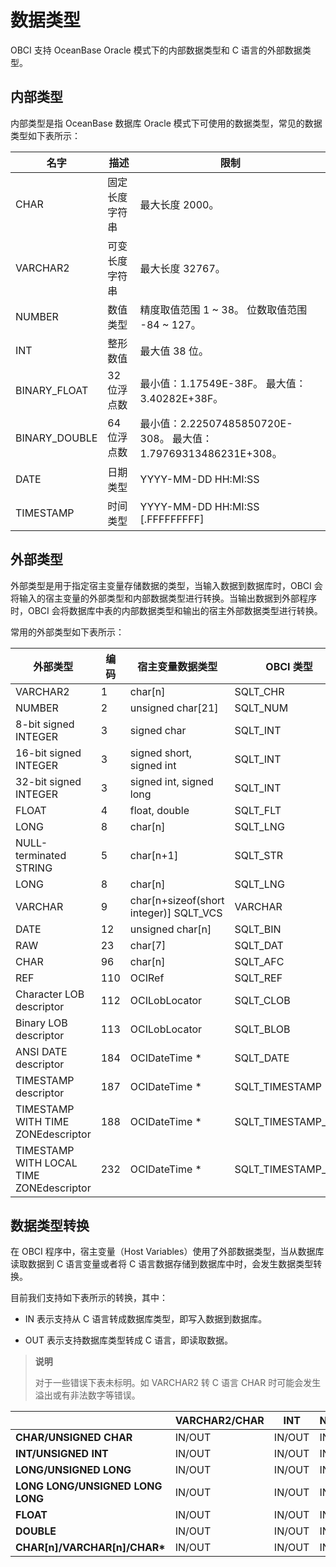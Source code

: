 # 数据类型

OBCI 支持 OceanBase Oracle 模式下的内部数据类型和 C 语言的外部数据类型。

## 内部类型

内部类型是指 OceanBase 数据库 Oracle 模式下可使用的数据类型，常见的数据类型如下表所示：

|      名字       |   描述    |                                  限制                                   |
|---------------|---------|-----------------------------------------------------------------------|
| CHAR          | 固定长度字符串 | 最大长度 2000。                                                            |
| VARCHAR2      | 可变长度字符串 | 最大长度 32767。                                                           |
| NUMBER        | 数值类型    | 精度取值范围 1 \~ 38。 位数取值范围 -84 \~ 127。                    |
| INT           | 整形数值    | 最大值 38 位。                                                             |
| BINARY_FLOAT  | 32 位浮点数 | 最小值：1.17549E-38F。 最大值：3.40282E+38F。                   |
| BINARY_DOUBLE | 64 位浮点数 | 最小值：2.22507485850720E-308。 最大值：1.79769313486231E+308。 |
| DATE          | 日期类型    | YYYY-MM-DD HH:MI:SS                                                   |
| TIMESTAMP     | 时间类型    | YYYY-MM-DD HH:MI:SS \[.FFFFFFFFF]                                    |

## 外部类型

外部类型是用于指定宿主变量存储数据的类型，当输入数据到数据库时，OBCI 会将输入的宿主变量的外部类型和内部数据类型进行转换。当输出数据到外部程序时，OBCI 会将数据库中表的内部数据类型和输出的宿主外部数据类型进行转换。

常用的外部类型如下表所示：

|                   外部类型                   | 编码  |                 宿主变量数据类型                 |      OBCI 类型       |
|------------------------------------------|-----|------------------------------------------|--------------------|
| VARCHAR2                                 | 1   | char\[n]                                | SQLT_CHR           |
| NUMBER                                   | 2   | unsigned char\[21]                      | SQLT_NUM           |
| 8-bit signed INTEGER                     | 3   | signed char                              | SQLT_INT           |
| 16-bit signed INTEGER                    | 3   | signed short, signed int                 | SQLT_INT           |
| 32-bit signed INTEGER                    | 3   | signed int, signed long                  | SQLT_INT           |
| FLOAT                                    | 4   | float, double                            | SQLT_FLT           |
| LONG                                     | 8   | char\[n]                                | SQLT_LNG           |
| NULL-terminated STRING                   | 5   | char\[n+1]                              | SQLT_STR           |
| LONG                                     | 8   | char\[n]                                | SQLT_LNG           |
| VARCHAR                                  | 9   | char\[n+sizeof(short integer)] SQLT_VCS | VARCHAR            |
| DATE                                     | 12  | unsigned char\[n]                       | SQLT_BIN           |
| RAW                                      | 23  | char\[7]                                | SQLT_DAT           |
| CHAR                                     | 96  | char\[n]                                | SQLT_AFC           |
| REF                                      | 110 | OCIRef                                   | SQLT_REF           |
| Character LOB descriptor                 | 112 | OCILobLocator                            | SQLT_CLOB          |
| Binary LOB descriptor                    | 113 | OCILobLocator                            | SQLT_BLOB          |
| ANSI DATE descriptor                     | 184 | OCIDateTime \*                           | SQLT_DATE          |
| TIMESTAMP descriptor                     | 187 | OCIDateTime \*                           | SQLT_TIMESTAMP     |
| TIMESTAMP WITH TIME ZONEdescriptor       | 188 | OCIDateTime \*                           | SQLT_TIMESTAMP_TZ  |
| TIMESTAMP WITH LOCAL TIME ZONEdescriptor | 232 | OCIDateTime \*                           | SQLT_TIMESTAMP_LTZ |

## 数据类型转换

在 OBCI 程序中，宿主变量（Host Variables）使用了外部数据类型，当从数据库读取数据到 C 语言变量或者将 C 语言数据存储到数据库中时，会发生数据类型转换。

目前我们支持如下表所示的转换，其中：

* IN 表示支持从 C 语言转成数据库类型，即写入数据到数据库。

* OUT 表示支持数据库类型转成 C 语言，即读取数据。

> **说明**
>
> 对于一些错误下表未标明。如 VARCHAR2 转 C 语言 CHAR 时可能会发生溢出或有非法数字等错误。

|                                   | **VARCHAR2/CHAR** | **INT** | **NUMBER** | **FLOAT** | **BINARY_FLOAT** | **BINARY_DOUBLE** | **DATE** | **TIMESTAMP** |
|-----------------------------------|-------------------|---------|------------|-----------|------------------|-------------------|----------|---------------|
| **CHAR/UNSIGNED CHAR**            | IN/OUT            | IN/OUT  | IN/OUT     | IN/OUT    | IN/OUT           | IN/OUT            |          |               |
| **INT/UNSIGNED INT**              | IN/OUT            | IN/OUT  | IN/OUT     | IN/OUT    | IN/OUT           | IN/OUT            |          |               |
| **LONG/UNSIGNED LONG**            | IN/OUT            | IN/OUT  | IN/OUT     | IN/OUT    | IN/OUT           | IN/OUT            |          |               |
| **LONG LONG/UNSIGNED LONG LONG**  | IN/OUT            | IN/OUT  | IN/OUT     | IN/OUT    | IN/OUT           | IN/OUT            |          |               |
| **FLOAT**                         | IN/OUT            | IN/OUT  | IN/OUT     | IN/OUT    | IN/OUT           | IN/OUT            |          |               |
| **DOUBLE**                        | IN/OUT            | IN/OUT  | IN/OUT     | IN/OUT    | IN/OUT           | IN/OUT            |          |               |
| **CHAR\[n]/VARCHAR\[n]/CHAR\*** | IN/OUT            | IN/OUT  | IN/OUT     | IN/OUT    | IN/OUT           | IN/OUT            | IN/OUT   | IN            |
